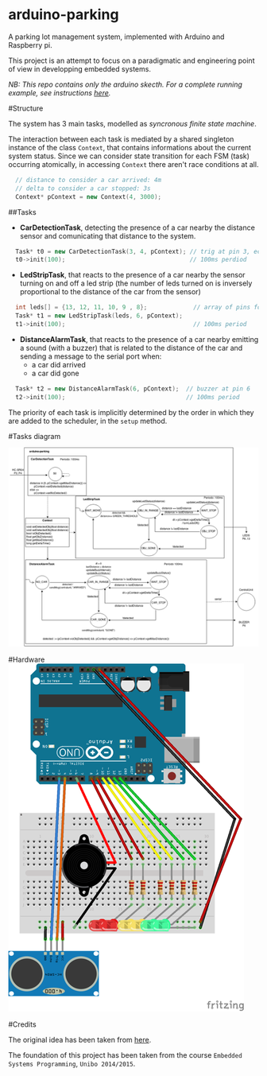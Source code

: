 # arduino-parking
A parking lot management system, implemented with Arduino and Raspberry pi.

This project is an attempt to focus on a paradigmatic and engineering point of view in developping embedded systems.

*NB: This repo contains only the arduino skecth. For a complete running example, see instructions [here](https://github.com/AL333Z/play-parking-pi).*

#Structure

The system has 3 main tasks, modelled as *syncronous finite state machine*.

The interaction between each task is mediated by a shared singleton instance of the class `Context`, that contains informations about the current system status.
Since we can consider state transition for each FSM (task) occurring atomically, in accessing `Context` there aren't race conditions at all.
```c++
  // distance to consider a car arrived: 4m
  // delta to consider a car stopped: 3s
  Context* pContext = new Context(4, 3000); 
```

##Tasks

- **CarDetectionTask**, detecting the presence of a car nearby the distance sensor and comunicating that distance to the system.
```c++
  Task* t0 = new CarDetectionTask(3, 4, pContext); // trig at pin 3, echo at pin 4
  t0->init(100);                                   // 100ms perdiod
```

- **LedStripTask**, that reacts to the presence of a car nearby the sensor turning on and off a led strip (the number of leds turned on is inversely proportional to the distance of the car from the sensor)
```c++
  int leds[] = {13, 12, 11, 10, 9 , 8};             // array of pins for led strip
  Task* t1 = new LedStripTask(leds, 6, pContext);   
  t1->init(100);                                    // 100ms period
```

- **DistanceAlarmTask**, that reacts to the presence of a car nearby emitting a sound (with a buzzer) that is related to the distance of the car and sending a message to the serial port when:
  - a car did arrived
  - a car did gone
```c++
  Task* t2 = new DistanceAlarmTask(6, pContext);  // buzzer at pin 6
  t2->init(100);                                  // 100ms period
``` 

The priority of each task is implicitly determined by the order in which they are added to the scheduler, in the `setup` method.

#Tasks diagram

![](images/tasks.png)

#Hardware
![](images/arduino-parking_bb.png)

#Credits

The original idea has been taken from [here](https://sarpur.wordpress.com/2012/08/18/arduino-uno-parking-sensor/).

The foundation of this project has been taken from the course `Embedded Systems Programming`, `Unibo 2014/2015`.
